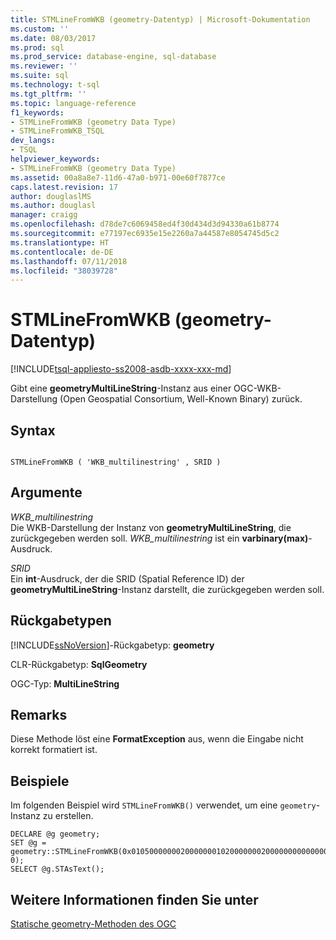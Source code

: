 ```yaml
---
title: STMLineFromWKB (geometry-Datentyp) | Microsoft-Dokumentation
ms.custom: ''
ms.date: 08/03/2017
ms.prod: sql
ms.prod_service: database-engine, sql-database
ms.reviewer: ''
ms.suite: sql
ms.technology: t-sql
ms.tgt_pltfrm: ''
ms.topic: language-reference
f1_keywords:
- STMLineFromWKB (geometry Data Type)
- STMLineFromWKB_TSQL
dev_langs:
- TSQL
helpviewer_keywords:
- STMLineFromWKB (geometry Data Type)
ms.assetid: 00a8a8e7-11d6-47a0-b971-00e60f7877ce
caps.latest.revision: 17
author: douglaslMS
ms.author: douglasl
manager: craigg
ms.openlocfilehash: d78de7c6069458ed4f30d434d3d94330a61b8774
ms.sourcegitcommit: e77197ec6935e15e2260a7a44587e8054745d5c2
ms.translationtype: HT
ms.contentlocale: de-DE
ms.lasthandoff: 07/11/2018
ms.locfileid: "38039728"
---
```

# <a name="stmlinefromwkb-geometry-data-type"></a>STMLineFromWKB (geometry-Datentyp)
[!INCLUDE[tsql-appliesto-ss2008-asdb-xxxx-xxx-md](../../includes/tsql-appliesto-ss2008-asdb-xxxx-xxx-md.md)]

Gibt eine **geometryMultiLineString**-Instanz aus einer OGC-WKB-Darstellung (Open Geospatial Consortium, Well-Known Binary) zurück.
  
## <a name="syntax"></a>Syntax  
  
```  
  
STMLineFromWKB ( 'WKB_multilinestring' , SRID )  
```  
  
## <a name="arguments"></a>Argumente  
 *WKB_multilinestring*  
 Die WKB-Darstellung der Instanz von **geometryMultiLineString**, die zurückgegeben werden soll. *WKB_multilinestring* ist ein **varbinary(max)**-Ausdruck.  
  
 *SRID*  
 Ein **int**-Ausdruck, der die SRID (Spatial Reference ID) der **geometryMultiLineString**-Instanz darstellt, die zurückgegeben werden soll.  
  
## <a name="return-types"></a>Rückgabetypen  
 [!INCLUDE[ssNoVersion](../../includes/ssnoversion-md.md)]-Rückgabetyp: **geometry**  
  
 CLR-Rückgabetyp: **SqlGeometry**  
  
 OGC-Typ: **MultiLineString**  
  
## <a name="remarks"></a>Remarks  
 Diese Methode löst eine **FormatException** aus, wenn die Eingabe nicht korrekt formatiert ist.  
  
## <a name="examples"></a>Beispiele  
 Im folgenden Beispiel wird `STMLineFromWKB()` verwendet, um eine `geometry`-Instanz zu erstellen.  
  
```  
DECLARE @g geometry;   
SET @g = geometry::STMLineFromWKB(0x0105000000020000000102000000020000000000000000005940000000000000594000000000000069400000000000006940010200000003000000000000000000084000000000000010400000000000001C40000000000000204000000000000024400000000000002440, 0);  
SELECT @g.STAsText();  
```  
  
## <a name="see-also"></a>Weitere Informationen finden Sie unter  
 [Statische geometry-Methoden des OGC](../../t-sql/spatial-geometry/ogc-static-geometry-methods.md)  
  
  


